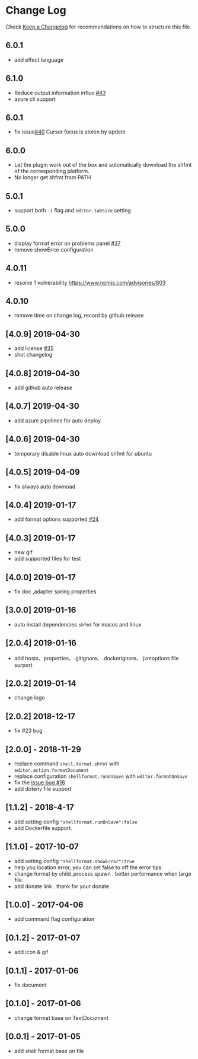# Change Log

Check [Keep a Changelog](https://keepachangelog.com/) for recommendations on how to structure this file.
## 6.0.1
- add effect language

## 6.1.0
- Reduce output information influx [#43](https://github.com/foxundermoon/vs-shell-format/pull/43)
- azure cli support
  
## 6.0.1
- fix issue[#40](https://github.com/foxundermoon/vs-shell-format/issues/40) Cursor focus is stolen by update

## 6.0.0
- Let the plugin work out of the box and automatically download the shfmt of the corresponding platform.
- No longer get shfmt from PATH

## 5.0.1
- support both `-i` flag and `editor.tabSize` setting
  
## 5.0.0
- display format error on problems panel [#37](https://github.com/foxundermoon/vs-shell-format/issues/37)
- remove showError configuration

## 4.0.11
- resolve 1 vulnerability  https://www.npmjs.com/advisories/803

## 4.0.10

- remove time on change log, record by github release

## [4.0.9] 2019-04-30

- add license [#35](https://github.com/foxundermoon/vs-shell-format/issues/35)
- shot changelog

## [4.0.8] 2019-04-30

- add github auto release

## [4.0.7] 2019-04-30

- add azure pipelines for auto deploy

## [4.0.6] 2019-04-30

- temporary disable linux auto download shfmt for ubuntu

## [4.0.5] 2019-04-09

- fix always auto downoad

## [4.0.4] 2019-01-17

- add format options supported [#24](!https://github.com/foxundermoon/vs-shell-format/pull/24)

## [4.0.3] 2019-01-17

- new gif
- add supported files for test

## [4.0.0] 2019-01-17

- fix doc ,adapter spring properties

## [3.0.0] 2019-01-16

- auto install dependencies `shfmt` for macos and linux

## [2.0.4] 2019-01-16

- add hosts、properties、.gitignore、.dockerignore、 jvmoptions file surport

## [2.0.2] 2019-01-14

- change logo

## [2.0.2] 2018-12-17

- fix #23 bug

## [2.0.0] - 2018-11-29

- replace command `shell.format.shfmt` with `editor.action.formatDocument`
- replace configuration `shellformat.runOnSave` with `wditor.formatOnSave`
- fix the [issue bug #18](https://github.com/foxundermoon/vs-shell-format/issues/18)
- add dotenv file support

## [1.1.2] - 2018-4-17

- add setting config `"shellformat.runOnSave":false`
- add Dockerfile support.

## [1.1.0] - 2017-10-07

- add setting config `"shellformat.showError":true`
- help you location error, you can set false to off the error tips.
- change format by child_process spawn . better performance when large file.
- add donate link . thank for your donate.

## [1.0.0] - 2017-04-06

- add command flag configuration

## [0.1.2] - 2017-01-07

- add icon & gif

## [0.1.1] - 2017-01-06

- fix document

## [0.1.0] - 2017-01-06

- change format base on TextDocument

## [0.0.1] - 2017-01-05

- add shell format base on file
